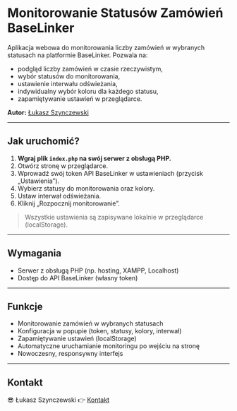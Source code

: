 # Monitorowanie Statusów Zamówień BaseLinker

Aplikacja webowa do monitorowania liczby zamówień w wybranych statusach na platformie BaseLinker. Pozwala na:
- podgląd liczby zamówień w czasie rzeczywistym,
- wybór statusów do monitorowania,
- ustawienie interwału odświeżania,
- indywidualny wybór koloru dla każdego statusu,
- zapamiętywanie ustawień w przeglądarce.

**Autor:** [Łukasz Szynczewski](https://linktr.ee/szynczewski)

---

## Jak uruchomić?

1. **Wgraj plik `index.php` na swój serwer z obsługą PHP.**
2. Otwórz stronę w przeglądarce.
3. Wprowadź swój token API BaseLinker w ustawieniach (przycisk „Ustawienia”).
4. Wybierz statusy do monitorowania oraz kolory.
5. Ustaw interwał odświeżania.
6. Kliknij „Rozpocznij monitorowanie”.

> Wszystkie ustawienia są zapisywane lokalnie w przeglądarce (localStorage).

---

## Wymagania

- Serwer z obsługą PHP (np. hosting, XAMPP, Localhost)
- Dostęp do API BaseLinker (własny token)

---

## Funkcje

- Monitorowanie zamówień w wybranych statusach
- Konfiguracja w popupie (token, statusy, kolory, interwał)
- Zapamiętywanie ustawień (localStorage)
- Automatyczne uruchamianie monitoringu po wejściu na stronę
- Nowoczesny, responsywny interfejs

---

## Kontakt

😎 Łukasz Szynczewski 👉 [Kontakt](https://linktr.ee/szynczewski)